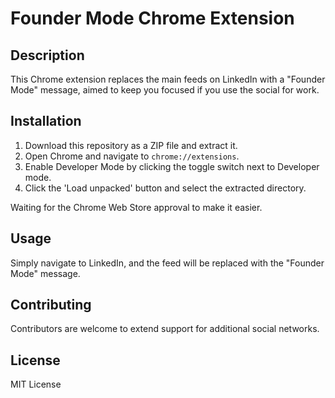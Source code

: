 # Founder Mode Chrome Extension

## Description
This Chrome extension replaces the main feeds on LinkedIn with a "Founder Mode" message, aimed to keep you focused if you use the social for work.

## Installation
1. Download this repository as a ZIP file and extract it.
2. Open Chrome and navigate to `chrome://extensions`.
3. Enable Developer Mode by clicking the toggle switch next to Developer mode.
4. Click the 'Load unpacked' button and select the extracted directory.

Waiting for the Chrome Web Store approval to make it easier.

## Usage
Simply navigate to LinkedIn, and the feed will be replaced with the "Founder Mode" message.

## Contributing
Contributors are welcome to extend support for additional social networks.

## License
MIT License
